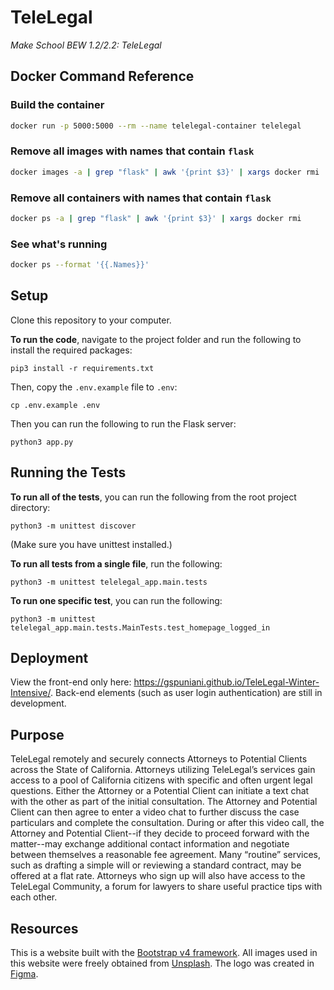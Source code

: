 # TeleLegal

<i>Make School BEW 1.2/2.2: TeleLegal</i>


## Docker Command Reference


### Build the container

```bash
docker run -p 5000:5000 --rm --name telelegal-container telelegal
```

### Remove all images with names that contain `flask`

```bash
docker images -a | grep "flask" | awk '{print $3}' | xargs docker rmi
```

### Remove all containers with names that contain `flask`

```bash
docker ps -a | grep "flask" | awk '{print $3}' | xargs docker rmi
```

### See what's running

```bash
docker ps --format '{{.Names}}'
```

## Setup

Clone this repository to your computer. 

**To run the code**, navigate to the project folder and run the following to install the required packages:

```
pip3 install -r requirements.txt
```

Then, copy the `.env.example` file to `.env`:

```
cp .env.example .env
```

Then you can run the following to run the Flask server:

```
python3 app.py
```

## Running the Tests

**To run all of the tests**, you can run the following from the root project directory:

```
python3 -m unittest discover
```

(Make sure you have unittest installed.)

**To run all tests from a single file**, run the following:

```
python3 -m unittest telelegal_app.main.tests
```

**To run one specific test**, you can run the following:

```
python3 -m unittest telelegal_app.main.tests.MainTests.test_homepage_logged_in
```


## Deployment
View the front-end only here: https://gspuniani.github.io/TeleLegal-Winter-Intensive/. Back-end elements (such as user login authentication) are still in development.

## Purpose
TeleLegal remotely and securely connects Attorneys to Potential Clients across the State of California. Attorneys utilizing TeleLegal’s services gain access to a pool of California citizens with specific and often urgent legal questions. Either the Attorney or a Potential Client can initiate a text chat with the other as part of the initial consultation. The Attorney and Potential Client can then agree to enter a video chat to further discuss the case particulars and complete the consultation. During or after this video call, the Attorney and Potential Client--if they decide to proceed forward with the matter--may exchange additional contact information and negotiate between themselves a reasonable fee agreement. Many “routine” services, such as drafting a simple will or reviewing a standard contract, may be offered at a flat rate. Attorneys who sign up will also have access to the TeleLegal Community, a forum for lawyers to share useful practice tips with each other.

## Resources
This is a website built with the [Bootstrap v4 framework](https://getbootstrap.com). All images used in this website were freely obtained from [Unsplash](https://unsplash.com). The logo was created in [Figma](https://www.figma.com). 



